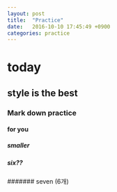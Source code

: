```yaml
---
layout: post
title:  "Practice"
date:   2016-10-10 17:45:49 +0900
categories: practice
---
```


# today 

## style is the best

### Mark down practice

#### for you

##### smaller

##### six??

####### seven (6개)
